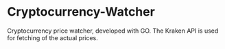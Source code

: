 # Cryptocurrency-Watcher
Cryptocurrency price watcher, developed with GO. The Kraken API is used for fetching of the actual prices.
